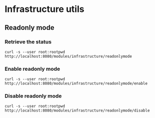 # Infrastructure utils

## Readonly mode

### Retrieve the status

`curl -s --user root:rootpwd http://localhost:8080/modules/infrastructure/readonlymode`

### Enable readonly mode

`curl -s --user root:rootpwd http://localhost:8080/modules/infrastructure/readonlymode/enable`

### Disable readonly mode

`curl -s --user root:rootpwd http://localhost:8080/modules/infrastructure/readonlymode/disable`

